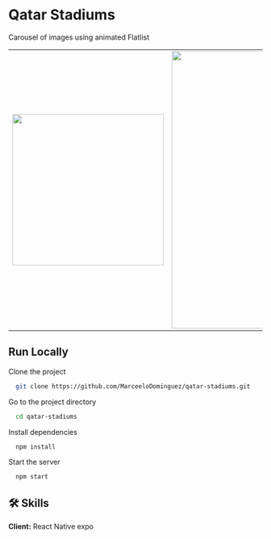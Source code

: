 # Qatar Stadiums

Carousel of images using animated Flatlist

<table>
<tr>
  <td><img src="https://user-images.githubusercontent.com/70117105/201945339-a68f09cb-1a11-462b-9192-ff3b35a2a207.gif" width="300"></td>
  <td><img src="https://user-images.githubusercontent.com/70117105/201791482-bd475387-b4a6-44b4-a03f-a9ea04e6ace2.png" width="300" height="550"></td>
</tr>
</table>

## Run Locally

Clone the project

```bash
  git clone https://github.com/MarceeloDominguez/qatar-stadiums.git
```

Go to the project directory

```bash
  cd qatar-stadiums
```

Install dependencies

```bash
  npm install
```

Start the server

```bash
  npm start
```


## 🛠 Skills
**Client:** React Native expo
